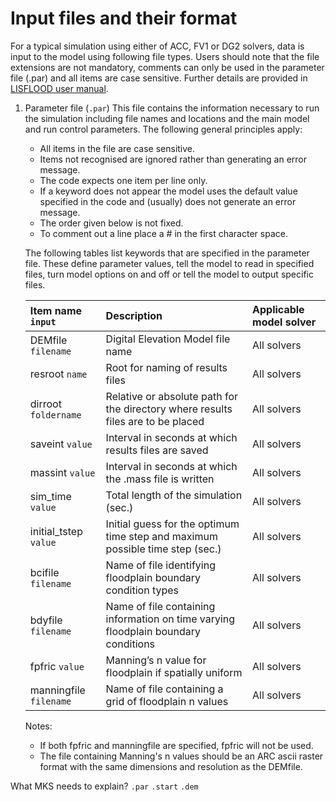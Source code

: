 # Input files and their format
For a typical simulation using either of ACC, FV1 or DG2 solvers, data is input to the model using following file types. Users should note that the file extensions are not mandatory, comments can only be used in the parameter file (.par) and all items are case sensitive. Further details are provided in [LISFLOOD user manual](https://drive.google.com/file/d/1Yk5txMWWfSqPcPOqjQh30XLSp8Sypy1M/view). 

1. Parameter file (`.par`)
   This file contains the information necessary to run the simulation including file names and locations and the main model and run control parameters. The following general    principles apply:
   * All items in the file are case sensitive.
   * Items not recognised are ignored rather than generating an error message.
   * The code expects one item per line only.
   * If a keyword does not appear the model uses the default value specified in the code and (usually) does not generate an error message.
   * The order given below is not fixed.
   * To comment out a line place a # in the first character space.

   The following tables list keywords that are specified in the parameter file. These define parameter values, tell the model to read in specified files, turn model options on and off or tell the model to output specific files.


   | Item name `input` | Description | Applicable model solver |
   | :---         | :---      | :--- |
   | DEMfile `filename`   | Digital Elevation Model file name     | All solvers    |
   | resroot `name`     | Root for naming of results files       | All solvers      |
   | dirroot `foldername`     | Relative or absolute path for the directory where results files are to be placed       | All solvers      |
   | saveint `value`     | Interval in seconds at which results files are saved       | All solvers      |
   | massint `value`     | Interval in seconds at which the .mass file is written     | All solvers      |
   | sim_time `value`     | Total length of the simulation (sec.)       | All solvers      |
   | initial_tstep `value`     | Initial guess for the optimum time step and maximum possible time step (sec.)      | All solvers      |
   | bcifile `filename`     | Name of file identifying floodplain boundary condition types       | All solvers      |
   | bdyfile `filename`     | Name of file containing information on time varying floodplain boundary conditions       | All solvers      |
   | fpfric `value`     | Manning’s n value for floodplain if spatially uniform       | All solvers      |
   | manningfile `filename`     | Name of file containing a grid of floodplain n values       | All solvers      |
   
   
   Notes: 
     * If both fpfric and manningfile are specified, fpfric will not be used.
     * The file containing Manning's n values should be an ARC ascii raster format with the same dimensions and resolution as the DEMfile. 


What MKS needs to explain? 
`.par`
`.start`
`.dem`

